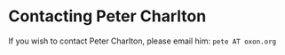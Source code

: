 # Contacting Peter Charlton

If you wish to contact Peter Charlton, please email him: `pete AT oxon.org`

